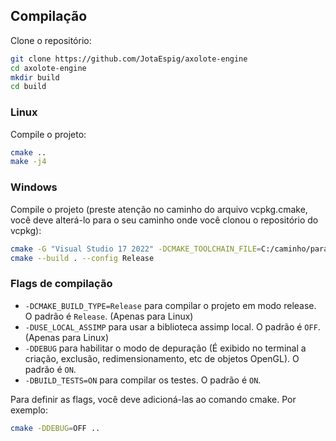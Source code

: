 ## Compilação

Clone o repositório:
```bash
git clone https://github.com/JotaEspig/axolote-engine
cd axolote-engine
mkdir build
cd build
```

### Linux

Compile o projeto:
```bash
cmake ..
make -j4
```

### Windows

Compile o projeto (preste atenção no caminho do arquivo vcpkg.cmake,
você deve alterá-lo para o seu caminho onde você clonou o repositório do vcpkg):
```bash
cmake -G "Visual Studio 17 2022" -DCMAKE_TOOLCHAIN_FILE=C:/caminho/para/vcpkg/scripts/buildsystems/vcpkg.cmake ..
cmake --build . --config Release
```

### Flags de compilação

 * `-DCMAKE_BUILD_TYPE=Release` para compilar o projeto em modo release. O padrão é `Release`. (Apenas para Linux)
 * `-DUSE_LOCAL_ASSIMP` para usar a biblioteca assimp local. O padrão é `OFF`. (Apenas para Linux)
 * `-DDEBUG` para habilitar o modo de depuração (É exibido no terminal a criação, exclusão, redimensionamento, etc de objetos OpenGL). O padrão é `ON`.
 * `-DBUILD_TESTS=ON` para compilar os testes. O padrão é `ON`.

Para definir as flags, você deve adicioná-las ao comando cmake. Por exemplo:
```bash
cmake -DDEBUG=OFF ..
```
